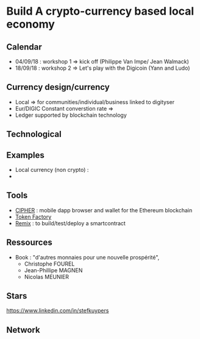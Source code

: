 
# Build A crypto-currency based local economy

## Calendar
- 04/09/18 : workshop 1 => kick off (Philippe Van Impe/ Jean Walmack)
- 18/09/18 : workshop 2 => Let's play with the Digicoin (Yann and Ludo)
## Currency design/currency
- Local => for communities/individual/business linked to digityser
- Eur/DIGIC Constant converstion rate =>
- Ledger supported by blockchain technology

## Technological

## Examples
- Local currency (non crypto) :
- 
## Tools
- [CIPHER](https://www.cipherbrowser.com/) : mobile dapp browser and wallet for the Ethereum blockchain 
- [Token Factory](http://tokenfactory.netlify.com)
- [Remix](https://remix.ethereum.org/#optimize=false) : to build/test/deploy a smartcontract

   

## Ressources
- Book : "d'autres monnaies pour une nouvelle prospérité", 
  - Christophe FOUREL
  - Jean-Phillipe MAGNEN 
  - Nicolas MEUNIER


## Stars
  
https://www.linkedin.com/in/stefkuypers

## Network

